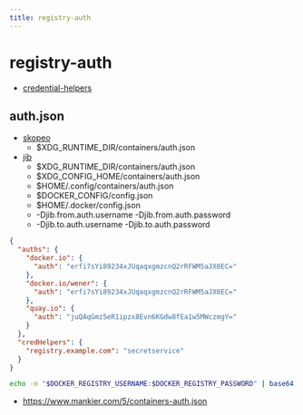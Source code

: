 ```yaml
---
title: registry-auth
---
```


# registry-auth

- [credential-helpers](../docker/docker-credential-helpers.md)

## auth.json

- [skopeo](./skopeo.md)
  - $XDG_RUNTIME_DIR/containers/auth.json
- [jib](../../java/build/jib.md)
  - $XDG_RUNTIME_DIR/containers/auth.json
  - $XDG_CONFIG_HOME/containers/auth.json
  - $HOME/.config/containers/auth.json
  - $DOCKER_CONFIG/config.json
  - $HOME/.docker/config.json
  - -Djib.from.auth.username -Djib.from.auth.password
  - -Djib.to.auth.username -Djib.to.auth.password

```json
{
  "auths": {
    "docker.io": {
      "auth": "erfi7sYi89234xJUqaqxgmzcnQ2rRFWM5aJX0EC="
    },
    "docker.io/wener": {
      "auth": "erfi7sYi89234xJUqaqxgmzcnQ2rRFWM5aJX0EC="
    },
    "quay.io": {
      "auth": "juQAqGmz5eR1ipzx8Evn6KGdw8fEa1w5MWczmgY="
    }
  },
  "credHelpers": {
    "registry.example.com": "secretservice"
  }
}
```

```bash
echo -n "$DOCKER_REGISTRY_USERNAME:$DOCKER_REGISTRY_PASSWORD" | base64 -w 0
```

- https://www.mankier.com/5/containers-auth.json
